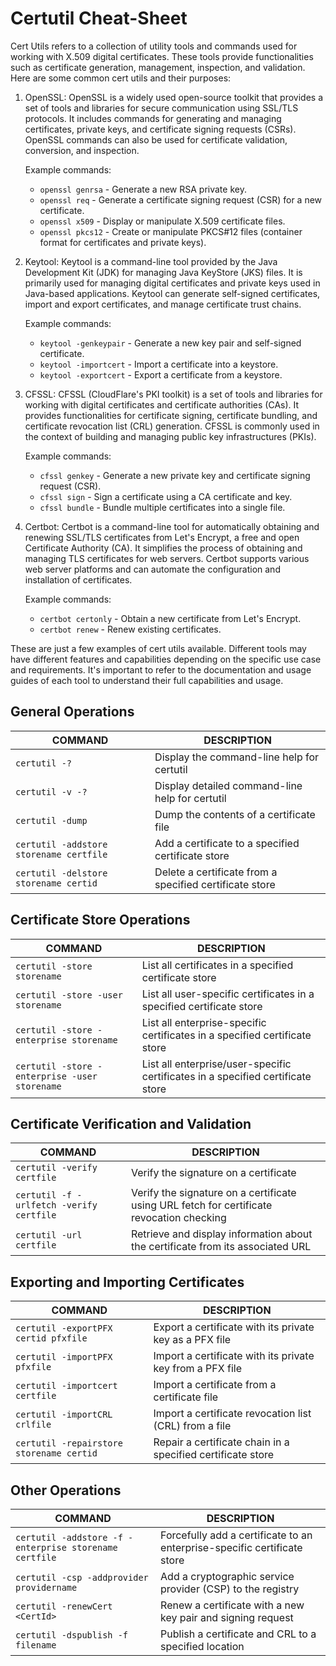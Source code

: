 # Certutil Cheat-Sheet

Cert Utils refers to a collection of utility tools and commands used for working with X.509 digital certificates. These tools provide functionalities such as certificate generation, management, inspection, and validation. Here are some common cert utils and their purposes:

1. OpenSSL: OpenSSL is a widely used open-source toolkit that provides a set of tools and libraries for secure communication using SSL/TLS protocols. It includes commands for generating and managing certificates, private keys, and certificate signing requests (CSRs). OpenSSL commands can also be used for certificate validation, conversion, and inspection.
    
    Example commands:
    
    - `openssl genrsa` - Generate a new RSA private key.
    - `openssl req` - Generate a certificate signing request (CSR) for a new certificate.
    - `openssl x509` - Display or manipulate X.509 certificate files.
    - `openssl pkcs12` - Create or manipulate PKCS#12 files (container format for certificates and private keys).
2. Keytool: Keytool is a command-line tool provided by the Java Development Kit (JDK) for managing Java KeyStore (JKS) files. It is primarily used for managing digital certificates and private keys used in Java-based applications. Keytool can generate self-signed certificates, import and export certificates, and manage certificate trust chains.
    
    Example commands:
    
    - `keytool -genkeypair` - Generate a new key pair and self-signed certificate.
    - `keytool -importcert` - Import a certificate into a keystore.
    - `keytool -exportcert` - Export a certificate from a keystore.
3. CFSSL: CFSSL (CloudFlare's PKI toolkit) is a set of tools and libraries for working with digital certificates and certificate authorities (CAs). It provides functionalities for certificate signing, certificate bundling, and certificate revocation list (CRL) generation. CFSSL is commonly used in the context of building and managing public key infrastructures (PKIs).
    
    Example commands:
    
    - `cfssl genkey` - Generate a new private key and certificate signing request (CSR).
    - `cfssl sign` - Sign a certificate using a CA certificate and key.
    - `cfssl bundle` - Bundle multiple certificates into a single file.
4. Certbot: Certbot is a command-line tool for automatically obtaining and renewing SSL/TLS certificates from Let's Encrypt, a free and open Certificate Authority (CA). It simplifies the process of obtaining and managing TLS certificates for web servers. Certbot supports various web server platforms and can automate the configuration and installation of certificates.
    
    Example commands:
    
    - `certbot certonly` - Obtain a new certificate from Let's Encrypt.
    - `certbot renew` - Renew existing certificates.

These are just a few examples of cert utils available. Different tools may have different features and capabilities depending on the specific use case and requirements. It's important to refer to the documentation and usage guides of each tool to understand their full capabilities and usage.

## General Operations

COMMAND | DESCRIPTION
---|---
`certutil -?` | Display the command-line help for certutil
`certutil -v -?` | Display detailed command-line help for certutil
`certutil -dump` | Dump the contents of a certificate file
`certutil -addstore storename certfile` | Add a certificate to a specified certificate store
`certutil -delstore storename certid` | Delete a certificate from a specified certificate store

## Certificate Store Operations

COMMAND | DESCRIPTION
---|---
`certutil -store storename` | List all certificates in a specified certificate store
`certutil -store -user storename` | List all user-specific certificates in a specified certificate store
`certutil -store -enterprise storename` | List all enterprise-specific certificates in a specified certificate store
`certutil -store -enterprise -user storename` | List all enterprise/user-specific certificates in a specified certificate store

## Certificate Verification and Validation

COMMAND | DESCRIPTION
---|---
`certutil -verify certfile` | Verify the signature on a certificate
`certutil -f -urlfetch -verify certfile` | Verify the signature on a certificate using URL fetch for certificate revocation checking
`certutil -url certfile` | Retrieve and display information about the certificate from its associated URL

## Exporting and Importing Certificates

COMMAND | DESCRIPTION
---|---
`certutil -exportPFX certid pfxfile` | Export a certificate with its private key as a PFX file
`certutil -importPFX pfxfile` | Import a certificate with its private key from a PFX file
`certutil -importcert certfile` | Import a certificate from a certificate file
`certutil -importCRL crlfile` | Import a certificate revocation list (CRL) from a file
`certutil -repairstore storename certid` | Repair a certificate chain in a specified certificate store

## Other Operations

COMMAND | DESCRIPTION
---|---
`certutil -addstore -f -enterprise storename certfile` | Forcefully add a certificate to an enterprise-specific certificate store
`certutil -csp -addprovider providername` | Add a cryptographic service provider (CSP) to the registry
`certutil -renewCert <CertId>` | Renew a certificate with a new key pair and signing request
`certutil -dspublish -f filename` | Publish a certificate and CRL to a specified location

